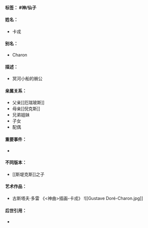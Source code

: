 #### 标签： #神/仙子
#### 姓名：
- 卡戎
#### 别名：
- Charon
#### 描述：
- 冥河小船的艄公
#### 亲属关系：
- 父亲[[厄瑞玻斯]]
- 母亲[[倪克斯]]
- 兄弟姐妹
- 子女
- 配偶
#### 重要事件：
- 
#### 不同版本：
- [[斯堤克斯]]之子
#### 艺术作品：
- 古斯塔夫·多雷 《<神曲>插画-卡戎》 
![[Gustave Doré-Charon.jpg]]
#### 后世引用：
- 